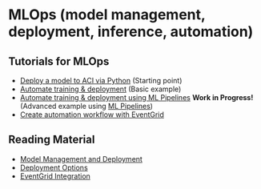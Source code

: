 # MLOps (model management, deployment, inference, automation)

## Tutorials for MLOps

- [Deploy a model to ACI via Python](deploy-attrition-model.ipynb) (Starting point)
- [Automate training & deployment](MLOps_basic_example.md) (Basic example)
- [Automate training & deployment using ML Pipelines](MLOps_with_ML_pipelines.md) **Work in Progress!** (Advanced example using [ML Pipelines](https://docs.microsoft.com/en-us/azure/machine-learning/concept-ml-pipelines))
- [Create automation workflow with EventGrid](https://docs.microsoft.com/en-us/azure/machine-learning/how-to-use-event-grid#sample-scenarios)

## Reading Material
- [Model Management and Deployment](https://docs.microsoft.com/en-us/azure/machine-learning/service/concept-model-management-and-deployment)
- [Deployment Options](https://docs.microsoft.com/en-us/azure/machine-learning/service/how-to-deploy-and-where)
- [EventGrid Integration](https://docs.microsoft.com/en-us/azure/machine-learning/service/concept-event-grid-integration)


